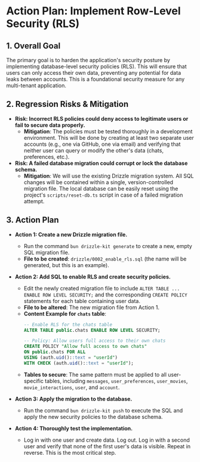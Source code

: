 # Action Plan: Implement Row-Level Security (RLS)

## 1. Overall Goal

The primary goal is to harden the application's security posture by implementing database-level security policies (RLS). This will ensure that users can only access their own data, preventing any potential for data leaks between accounts. This is a foundational security measure for any multi-tenant application.

## 2. Regression Risks & Mitigation

-   **Risk: Incorrect RLS policies could deny access to legitimate users or fail to secure data properly.**
    -   **Mitigation**: The policies must be tested thoroughly in a development environment. This will be done by creating at least two separate user accounts (e.g., one via GitHub, one via email) and verifying that neither user can query or modify the other's data (chats, preferences, etc.).
-   **Risk: A failed database migration could corrupt or lock the database schema.**
    -   **Mitigation**: We will use the existing Drizzle migration system. All SQL changes will be contained within a single, version-controlled migration file. The local database can be easily reset using the project's `scripts/reset-db.ts` script in case of a failed migration attempt.

## 3. Action Plan

-   **Action 1: Create a new Drizzle migration file.**
    -   Run the command `bun drizzle-kit generate` to create a new, empty SQL migration file.
    -   **File to be created**: `drizzle/0002_enable_rls.sql` (the name will be generated, but this is an example).

-   **Action 2: Add SQL to enable RLS and create security policies.**
    -   Edit the newly created migration file to include `ALTER TABLE ... ENABLE ROW LEVEL SECURITY;` and the corresponding `CREATE POLICY` statements for each table containing user data.
    -   **File to be altered**: The new migration file from Action 1.
    -   **Content Example for `chats` table**:
        ```sql
        -- Enable RLS for the chats table
        ALTER TABLE public.chats ENABLE ROW LEVEL SECURITY;
        
        -- Policy: Allow users full access to their own chats
        CREATE POLICY "Allow full access to own chats"
        ON public.chats FOR ALL
        USING (auth.uid()::text = "userId")
        WITH CHECK (auth.uid()::text = "userId");
        ```
    -   **Tables to secure**: The same pattern must be applied to all user-specific tables, including `messages`, `user_preferences`, `user_movies`, `movie_interactions`, `user`, and `account`.

-   **Action 3: Apply the migration to the database.**
    -   Run the command `bun drizzle-kit push` to execute the SQL and apply the new security policies to the database schema.

-   **Action 4: Thoroughly test the implementation.**
    -   Log in with one user and create data. Log out. Log in with a second user and verify that none of the first user's data is visible. Repeat in reverse. This is the most critical step. 